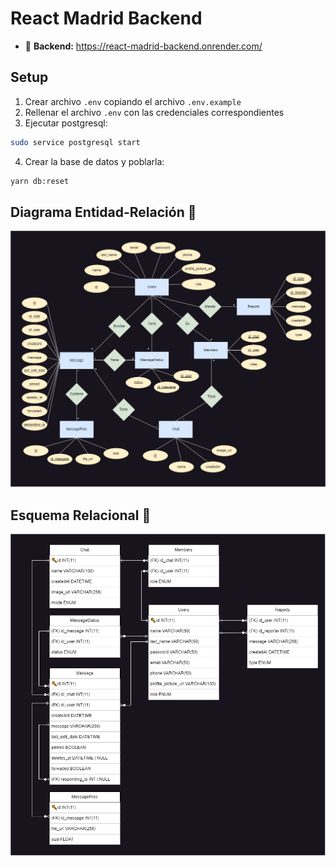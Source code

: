 # React Madrid Backend

* :link: **Backend:** https://react-madrid-backend.onrender.com/

## Setup

1. Crear archivo `.env` copiando el archivo `.env.example`
2. Rellenar el archivo `.env` con las credenciales correspondientes
3. Ejecutar postgresql:

```bash
sudo service postgresql start
```

4. Crear la base de datos y poblarla:

```bash
yarn db:reset
```

## Diagrama Entidad-Relación :scroll:
![ER-Model](assets/ER-Model.png)

## Esquema Relacional :scroll:
![ER-Model](assets/RelationalSchema.png)